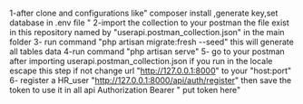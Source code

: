 1-after clone and configurations like" composer install ,generate key,set database in  .env file  "
2-import the collection to your postman the file exist in this repository named by "userapi.postman_collection.json" in the main folder
3- run command "php artisan  migrate:fresh --seed"  this will generate all tables data
4-run command "php artisan serve" 
5- go to your postman after importing  userapi.postman_collection.json  if you run in the locale  escape this step if not change  url "http://127.0.0.1:8000" to your "host:port"
6- register a HR_user "http://127.0.0.1:8000/api/auth/register"  then save the token to use it in all api  Authorization Bearer " put token here"